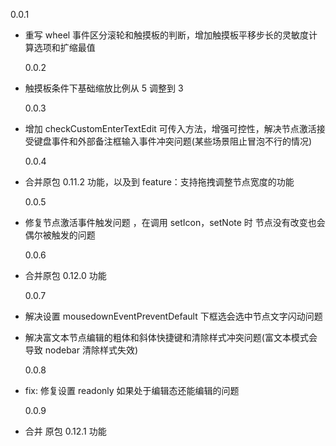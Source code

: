 0.0.1

- 重写 wheel 事件区分滚轮和触摸板的判断，增加触摸板平移步长的灵敏度计算选项和扩缩最值

  0.0.2

- 触摸板条件下基础缩放比例从 5 调整到 3

  0.0.3

- 增加 checkCustomEnterTextEdit 可传入方法，增强可控性，解决节点激活接受键盘事件和外部备注框输入事件冲突问题(某些场景阻止冒泡不行的情况)

  0.0.4

- 合并原包 0.11.2 功能，以及到 feature：支持拖拽调整节点宽度的功能

  0.0.5

- 修复节点激活事件触发问题 ，在调用 setIcon，setNote 时 节点没有改变也会偶尔被触发的问题

  0.0.6

- 合并原包 0.12.0 功能

  0.0.7

- 解决设置 mousedownEventPreventDefault 下框选会选中节点文字闪动问题
- 解决富文本节点编辑的粗体和斜体快捷键和清除样式冲突问题(富文本模式会导致 nodebar 清除样式失效)

  0.0.8

- fix: 修复设置 readonly 如果处于编辑态还能编辑的问题

  0.0.9

- 合并 原包 0.12.1 功能
